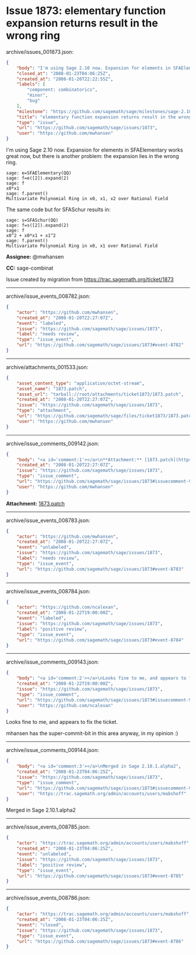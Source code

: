 # Issue 1873: elementary function expansion returns result in the wrong ring

archive/issues_001873.json:
```json
{
    "body": "I'm using Sage 2.10 now. Expansion for elements in SFAElementary works\ngreat now, but there is another problem: the expansion lies in the\nwrong ring.\n\n```\nsage: e=SFAElementary(QQ)\nsage: f=e([2]).expand(2)\nsage: f\nx0*x1\nsage: f.parent()\nMultivariate Polynomial Ring in x0, x1, x2 over Rational Field\n```\n\nThe same code but for SFASchur results in:\n\n```\nsage: s=SFASchur(QQ)\nsage: f=s([2]).expand(2)\nsage: f\nx0^2 + x0*x1 + x1^2\nsage: f.parent()\nMultivariate Polynomial Ring in x0, x1 over Rational Field\n```\n\n**Assignee:** @mwhansen\n\n**CC:**  sage-combinat\n\nIssue created by migration from https://trac.sagemath.org/ticket/1873\n\n",
    "closed_at": "2008-01-23T04:06:25Z",
    "created_at": "2008-01-20T22:22:55Z",
    "labels": [
        "component: combinatorics",
        "minor",
        "bug"
    ],
    "milestone": "https://github.com/sagemath/sage/milestones/sage-2.10.1",
    "title": "elementary function expansion returns result in the wrong ring",
    "type": "issue",
    "url": "https://github.com/sagemath/sage/issues/1873",
    "user": "https://github.com/mwhansen"
}
```
I'm using Sage 2.10 now. Expansion for elements in SFAElementary works
great now, but there is another problem: the expansion lies in the
wrong ring.

```
sage: e=SFAElementary(QQ)
sage: f=e([2]).expand(2)
sage: f
x0*x1
sage: f.parent()
Multivariate Polynomial Ring in x0, x1, x2 over Rational Field
```

The same code but for SFASchur results in:

```
sage: s=SFASchur(QQ)
sage: f=s([2]).expand(2)
sage: f
x0^2 + x0*x1 + x1^2
sage: f.parent()
Multivariate Polynomial Ring in x0, x1 over Rational Field
```

**Assignee:** @mwhansen

**CC:**  sage-combinat

Issue created by migration from https://trac.sagemath.org/ticket/1873





---

archive/issue_events_008782.json:
```json
{
    "actor": "https://github.com/mwhansen",
    "created_at": "2008-01-20T22:27:07Z",
    "event": "labeled",
    "issue": "https://github.com/sagemath/sage/issues/1873",
    "label": "needs review",
    "type": "issue_event",
    "url": "https://github.com/sagemath/sage/issues/1873#event-8782"
}
```



---

archive/attachments_001533.json:
```json
{
    "asset_content_type": "application/octet-stream",
    "asset_name": "1873.patch",
    "asset_url": "tarball://root/attachments/ticket1873/1873.patch",
    "created_at": "2008-01-20T22:27:07Z",
    "issue": "https://github.com/sagemath/sage/issues/1873",
    "type": "attachment",
    "url": "https://github.com/sagemath/sage/files/ticket1873/1873.patch",
    "user": "https://github.com/mwhansen"
}
```



---

archive/issue_comments_009142.json:
```json
{
    "body": "<a id='comment:1'></a>\n**Attachment:** [1873.patch](https://github.com/sagemath/sage/files/ticket1873/1873.patch)",
    "created_at": "2008-01-20T22:27:07Z",
    "issue": "https://github.com/sagemath/sage/issues/1873",
    "type": "issue_comment",
    "url": "https://github.com/sagemath/sage/issues/1873#issuecomment-9142",
    "user": "https://github.com/mwhansen"
}
```

<a id='comment:1'></a>
**Attachment:** [1873.patch](https://github.com/sagemath/sage/files/ticket1873/1873.patch)



---

archive/issue_events_008783.json:
```json
{
    "actor": "https://github.com/mwhansen",
    "created_at": "2008-01-20T22:27:07Z",
    "event": "unlabeled",
    "issue": "https://github.com/sagemath/sage/issues/1873",
    "label": "needs review",
    "type": "issue_event",
    "url": "https://github.com/sagemath/sage/issues/1873#event-8783"
}
```



---

archive/issue_events_008784.json:
```json
{
    "actor": "https://github.com/ncalexan",
    "created_at": "2008-01-22T19:00:00Z",
    "event": "labeled",
    "issue": "https://github.com/sagemath/sage/issues/1873",
    "label": "positive review",
    "type": "issue_event",
    "url": "https://github.com/sagemath/sage/issues/1873#event-8784"
}
```



---

archive/issue_comments_009143.json:
```json
{
    "body": "<a id='comment:2'></a>\nLooks fine to me, and appears to fix the ticket.\n\nmhansen has the super-commit-bit in this area anyway, in my opinion :)",
    "created_at": "2008-01-22T19:00:00Z",
    "issue": "https://github.com/sagemath/sage/issues/1873",
    "type": "issue_comment",
    "url": "https://github.com/sagemath/sage/issues/1873#issuecomment-9143",
    "user": "https://github.com/ncalexan"
}
```

<a id='comment:2'></a>
Looks fine to me, and appears to fix the ticket.

mhansen has the super-commit-bit in this area anyway, in my opinion :)



---

archive/issue_comments_009144.json:
```json
{
    "body": "<a id='comment:3'></a>\nMerged in Sage 2.10.1.alpha2",
    "created_at": "2008-01-23T04:06:25Z",
    "issue": "https://github.com/sagemath/sage/issues/1873",
    "type": "issue_comment",
    "url": "https://github.com/sagemath/sage/issues/1873#issuecomment-9144",
    "user": "https://trac.sagemath.org/admin/accounts/users/mabshoff"
}
```

<a id='comment:3'></a>
Merged in Sage 2.10.1.alpha2



---

archive/issue_events_008785.json:
```json
{
    "actor": "https://trac.sagemath.org/admin/accounts/users/mabshoff",
    "created_at": "2008-01-23T04:06:25Z",
    "event": "unlabeled",
    "issue": "https://github.com/sagemath/sage/issues/1873",
    "label": "positive review",
    "type": "issue_event",
    "url": "https://github.com/sagemath/sage/issues/1873#event-8785"
}
```



---

archive/issue_events_008786.json:
```json
{
    "actor": "https://trac.sagemath.org/admin/accounts/users/mabshoff",
    "created_at": "2008-01-23T04:06:25Z",
    "event": "closed",
    "issue": "https://github.com/sagemath/sage/issues/1873",
    "type": "issue_event",
    "url": "https://github.com/sagemath/sage/issues/1873#event-8786"
}
```
